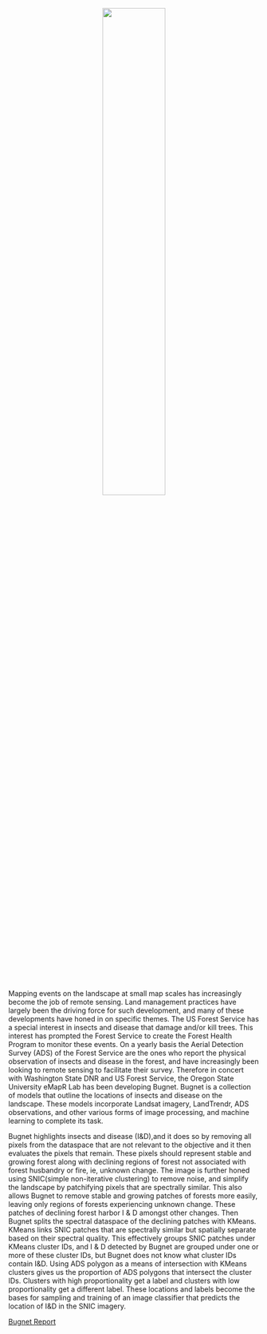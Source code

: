 
<p align="center">
	<img src="https://docs.google.com/drawings/d/e/2PACX-1vTucBF8oxa3oNVLYTc3UMNwEtstfQM4iyQaBzAohjG6Q2RonlcCKU2aYnUMOPdz750YrBZZwIkX1iox/pub?w=574&amp;h=557" width="50%" height="50%">
</p>

Mapping events on the landscape at small map scales has increasingly become the job of remote sensing. Land management practices have largely been the driving force for such development, and many of these developments have honed in on specific themes. The US Forest Service has a special interest in insects and disease that damage and/or kill trees. This interest has prompted the Forest Service to create the Forest Health Program to monitor these events. On a yearly basis the Aerial Detection Survey (ADS) of the Forest Service are the ones who report the physical observation of insects and disease in the forest, and have increasingly been looking to remote sensing to facilitate their survey. Therefore in concert with Washington State DNR and US Forest Service, the Oregon State University eMapR Lab has been developing Bugnet. Bugnet is a collection of models that outline the locations of insects and disease on the landscape. These models incorporate Landsat imagery, LandTrendr, ADS observations, and other various forms of image processing, and machine learning to complete its task.

Bugnet highlights insects and disease (I&D),and it does so by removing all pixels from the dataspace that are not relevant to the objective and it then evaluates the pixels that remain. These pixels should represent stable and growing forest along with declining regions of forest not associated with forest husbandry or fire, ie, unknown change. The image is further honed using SNIC(simple non-iterative clustering) to remove noise, and simplify the landscape by patchifying pixels that are spectrally similar. This also allows Bugnet to remove stable and growing patches of forests more easily, leaving only regions of forests experiencing unknown change. These patches of declining forest harbor I & D amongst other changes. Then Bugnet splits the spectral dataspace of the declining patches with KMeans. KMeans links SNIC patches that are spectrally similar but spatially separate based on their spectral quality. This effectively groups SNIC patches under KMeans cluster IDs, and I & D detected by Bugnet are grouped under one or more of these cluster IDs, but Bugnet does not know what cluster IDs contain I&D. Using ADS polygon as a means of intersection with KMeans clusters gives us the proportion of ADS polygons that intersect the cluster IDs. Clusters with high proportionality get a label and clusters with low proportionality get a different label. These locations and labels become the bases for sampling and training of an image classifier that predicts the location of I&D in the SNIC imagery.

[Bugnet Report](https://docs.google.com/document/d/e/2PACX-1vTlHyKwfpUdtagEcIl9Dw-EtQ-pI-T2IwbbdZY1Of7HUYS1G4TF_aYkbw496qll-ptPe7FbdS7dX9XL/pub?embedded=true)
